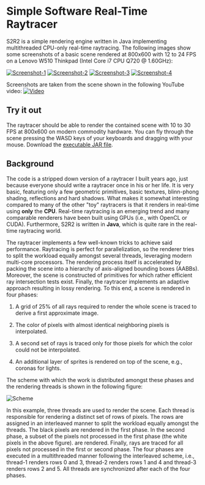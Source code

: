 Simple Software Real-Time Raytracer
====

S2R2 is a simple rendering engine written in Java implementing multithreaded CPU-only real-time raytracing. The following images
show some screenshots of a basic scene rendered at 800x600 with 12 to 24 FPS on a Lenovo W510 Thinkpad (Intel Core i7 CPU Q720 @ 1.60GHz):

[![Screenshot-1](https://raw.github.com/prasser/s2r2/master/doc/img/very-small-screenshot1.png)](https://raw.github.com/prasser/s2r2/master/doc/img/screenshot1.png)
[![Screenshot-2](https://raw.github.com/prasser/s2r2/master/doc/img/very-small-screenshot2.png)](https://raw.github.com/prasser/s2r2/master/doc/img/screenshot2.png)
[![Screenshot-3](https://raw.github.com/prasser/s2r2/master/doc/img/very-small-screenshot3.png)](https://raw.github.com/prasser/s2r2/master/doc/img/screenshot3.png)
[![Screenshot-4](https://raw.github.com/prasser/s2r2/master/doc/img/very-small-screenshot4.png)](https://raw.github.com/prasser/s2r2/master/doc/img/screenshot4.png)

Screenshots are taken from the scene shown in the following YouTube video:
[![Video](https://raw.github.com/prasser/s2r2/master/doc/img/video.png)](http://youtu.be/v5NccEae5Xc)

Try it out
------
The raytracer should be able to render the contained scene with 10 to 30 FPS at 800x600 on modern commodity hardware.
You can fly through the scene pressing the WASD keys of your keyboards and dragging with your mouse. 
Download the [executable JAR file](https://raw.github.com/prasser/s2r2/master/s2r2.jar).

Background
------
The code is a stripped down version of a raytracer I built years ago, just because everyone should write 
a raytracer once in his or her life. It is very basic, featuring only a few geometric primitives,
basic textures, blinn-phong shading, reflections and hard shadows. What makes it somewhat interesting
compared to many of the other "toy" raytracers is that it renders in real-time using **only** the
**CPU**. Real-time raytracing is an emerging trend and many comparable renderers have been built using
GPUs (i.e., with OpenCL or CUDA). Furthermore, S2R2 is written in **Java**, which is quite rare in the
real-time raytracing world.

The raytracer implements a few well-known tricks to achieve said performance. Raytracing is perfect
for parallelization, so the renderer tries to split the workload equally amongst several threads, 
leveraging modern multi-core processors. The rendering process itself is accelerated by packing the
scene into a hierarchy of axis-aligned bounding boxes (AABBs). Moreover, the scene is constructed of
primitives for which rather efficient ray intersection tests exist. Finally, the raytracer implements
an adaptive approach resulting in lossy rendering. To this end, a scene is rendered in four phases:

1. A grid of 25% of all rays required to render the whole scene is traced to derive a first approximate image. 

2. The color of pixels with almost identical neighboring pixels is interpolated.

3. A second set of rays is traced only for those pixels for which the color could not be interpolated. 

4. An additional layer of sprites is rendered on top of the scene, e.g., coronas for lights.

The scheme with which the work is distributed amongst these phases and the rendering threads is
shown in the following figure:

![Scheme](https://raw.github.com/prasser/s2r2/master/doc/img/scheme.png "Rendering scheme")

In this example, three threads are used to render the scene. Each thread is responsible for rendering
a distinct set of rows of pixels. The rows are assigned in an interleaved manner to
split the workload equally amongst the threads. The black pixels are rendered in the first phase.
In the second phase, a subset of the pixels not processed in the first phase (the white pixels in the above figure).
are rendered. Finally, rays are traced for all pixels not processed in the first or second phase.
The four phases are executed in a multithreaded manner following the interleaved scheme, i.e.,
thread-1 renders rows 0 and 3, thread-2 renders rows 1 and 4 and thread-3 renders rows 2 and 5. 
All threads are synchronized after each of the four phases.